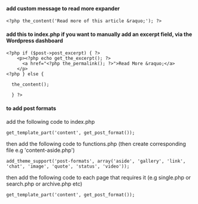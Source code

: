 #### add custom message to read more expander
``` 
<?php the_content('Read more of this article &raquo;'); ?>
```

#### add this to index.php if you want to manually add an excerpt field, via the Wordpress dashboard
```
<?php if ($post->post_excerpt) { ?>
    <p><?php echo get_the_excerpt(); ?>
      <a href="<?php the_permalink(); ?>">Read More &raquo;</a>
    </p>
<?php } else {

  the_content();

  } ?>
```

#### to add post formats
add the following code to index.php
```
get_template_part('content', get_post_format());  
```
then add the following code to functions.php (then create corresponding file e.g 'content-aside.php')
```
add_theme_support('post-formats', array('aside', 'gallery', 'link', 'chat', 'image', 'quote', 'status', 'video')); 
```
then add the following code to each page that requires it (e.g single.php or search.php or archive.php etc)
```
get_template_part('content', get_post_format());
```

